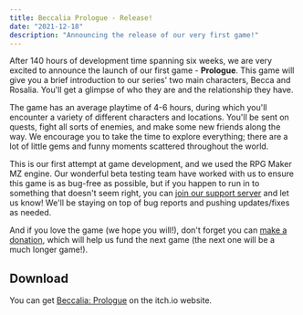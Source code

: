 ```yaml
---
title: Beccalia Prologue - Release!
date: "2021-12-18"
description: "Announcing the release of our very first game!"
---
```


After 140 hours of development time spanning six weeks, we are very excited to announce the launch of our first game - **Prologue**. This game will give you a brief introduction to our series' two main characters, Becca and Rosalia. You'll get a glimpse of who they are and the relationship they have.

The game has an average playtime of 4-6 hours, during which you'll encounter a variety of different characters and locations. You'll be sent on quests, fight all sorts of enemies, and make some new friends along the way. We encourage you to take the time to explore everything; there are a lot of little gems and funny moments scattered throughout the world.

This is our first attempt at game development, and we used the RPG Maker MZ engine. Our wonderful beta testing team have worked with us to ensure this game is as bug-free as possible, but if you happen to run in to something that doesn't seem right, you can [join our support server](https://chat.nhcarrigan.com) and let us know! We'll be staying on top of bug reports and pushing updates/fixes as needed.

And if you love the game (we hope you will!), don't forget you can [make a donation](https://nhcarrigan.com/sponsor), which will help us fund the next game (the next one will be a much longer game!).

## Download

You can get [Beccalia: Prologue](https://nhcarrigan.itch.io/beccalia-prologue) on the itch.io website.

